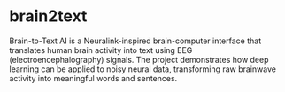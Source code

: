 # brain2text
Brain-to-Text AI is a Neuralink-inspired brain-computer interface that translates human brain activity into text using EEG (electroencephalography) signals. The project demonstrates how deep learning can be applied to noisy neural data, transforming raw brainwave activity into meaningful words and sentences.

